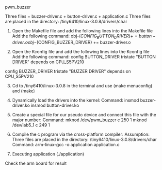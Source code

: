 pwm_buzzer

Three files = buzzer-driver.c + button-driver.c + application.c
Three files are placed in the directory: /tiny6410/linux-3.0.8/drivers/char

1.	Open the Makefile file and add the following lines into the Makefile file
Add the following command:
obj-$(CONFIG_BUTTON_DRIVER) += button-driver.o
obj-$(CONFIG_BUZZER_DRIVER) += buzzer-driver.o

2.	Open the Kconfig file and add the following lines into the Kconfig file
Add the following command:
config BUTTON_DRIVER
	tristate "BUTTON DRIVER"
	depends on CPU_S5PV210
	
config BUZZER_DRIVER
	tristate "BUZZER DRIVER"
	depends on CPU_S5PV210

3.	Cd to /tiny6410/linux-3.0.8 in the terminal and use (make menuconfig) and (make)

4.	Dynamically load the drivers into the kernel:
Command:
insmod buzzer-driver.ko
insmod button-driver.ko

5.	Create a special file for our pseudo device and connect this file with the major number:
Command:
mknod /dev/pwm_buzzer c 250 1 
mknod /dev/lab5_1 c 249 1

6.	Compile the c program via the cross-platform compiler:
Assumption: Three files are placed in the directory: /tiny6410/linux-3.0.8/drivers/char
Command:
arm-linux-gcc -o application application.c

7.	Executing application (./application)

Check the arm board for result
